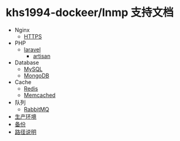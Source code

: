 # khs1994-dockeer/lnmp 支持文档

* Nginx
    * [HTTPS](https.md)
* PHP
    * [laravel](laravel.md)
        * [artisan](laravel-artisan.md)
* Database
    * [MySQL](mysql.md)
    * [MongoDB](mongodb.md)
* Cache
    * [Redis](redis.md)
    * [Memcached](memcached.md)
* 队列
    * [RabbitMQ](rabbitmq.md)
* [生产环境](production.md)
* [备份](backup.md)
* [路径说明](path.md)
